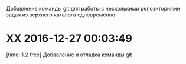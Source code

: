 Добавление команды git для работы с несколькими репозиториями задач из верхнего каталога одновременно.

# XX 2016-12-27 00:03:49

[time: 1.2 free] Добавление и отладка команды git
